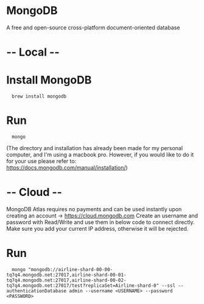 # MongoDB
 A free and open-source cross-platform document-oriented database
 
 
# -- Local --

# Install MongoDB 
      brew install mongodb

# Run 
      mongo 
(The directory and installation has already been made for my personal computer, and I'm using a macbook pro. However, if you would like to do it for your use please refer to: https://docs.mongodb.com/manual/installation/) 

# -- Cloud --

MongoDB Atlas requires no payments and can be used instantly upon creating an account -> https://cloud.mongodb.com
Create an username and password with Read/Write and use them in below code to connect directly. Make sure you add your current IP address, otherwise it will be rejected.

# Run

      mongo "mongodb://airline-shard-00-00-tq7q4.mongodb.net:27017,airline-shard-00-01-tq7q4.mongodb.net:27017,airline-shard-00-02-tq7q4.mongodb.net:27017/test?replicaSet=Airline-shard-0" --ssl --authenticationDatabase admin --username <USERNAME> --password <PASSWORD>
      
    
